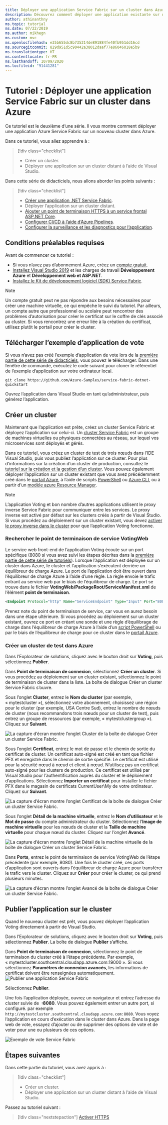```yaml
---
title: Déployer une application Service Fabric sur un cluster dans Azure
description: Découvrez comment déployer une application existante sur un cluster Azure Service Fabric récemment créé à partir de Visual Studio.
author: athinanthny
ms.topic: tutorial
ms.date: 07/22/2019
ms.author: mikhegn
ms.custom: mvc
ms.openlocfilehash: e35b655dc8b735214de891884fe40fb951dd16cd
ms.sourcegitcommit: 829d951d5c90442a38012daaf77e86046018e5b9
ms.translationtype: HT
ms.contentlocale: fr-FR
ms.lasthandoff: 10/09/2020
ms.locfileid: "91441281"
---
```

# <a name="tutorial-deploy-a-service-fabric-application-to-a-cluster-in-azure"></a>Tutoriel : Déployer une application Service Fabric sur un cluster dans Azure

Ce tutoriel est le deuxième d’une série. Il vous montre comment déployer une application Azure Service Fabric sur un nouveau cluster dans Azure.

Dans ce tutoriel, vous allez apprendre à :
> [!div class="checklist"]
> * Créer un cluster.
> * Déployer une application sur un cluster distant à l’aide de Visual Studio.

Dans cette série de didacticiels, nous allons aborder les points suivants :
> [!div class="checklist"]
> * [Créer une application .NET Service Fabric](service-fabric-tutorial-create-dotnet-app.md).
> * Déployer l’application sur un cluster distant.
> * [Ajouter un point de terminaison HTTPS à un service frontal ASP.NET Core](service-fabric-tutorial-dotnet-app-enable-https-endpoint.md).
> * [Configurer CI/CD à l’aide d’Azure Pipelines](service-fabric-tutorial-deploy-app-with-cicd-vsts.md).
> * [Configurer la surveillance et les diagnostics pour l’application](service-fabric-tutorial-monitoring-aspnet.md).

## <a name="prerequisites"></a>Conditions préalables requises

Avant de commencer ce tutoriel :

* Si vous n’avez pas d’abonnement Azure, créez un [compte gratuit](https://azure.microsoft.com/free/?WT.mc_id=A261C142F).
* [Installez Visual Studio 2019](https://www.visualstudio.com/) et les charges de travail **Développement Azure** et **Développement web et ASP.NET**.
* [Installez le Kit de développement logiciel (SDK) Service Fabric](service-fabric-get-started.md).

> [!NOTE]
> Un compte gratuit peut ne pas répondre aux besoins nécessaires pour créer une machine virtuelle, ce qui empêche le suivi du tutoriel. Par ailleurs, un compte autre que professionnel ou scolaire peut rencontrer des problèmes d’autorisation pour créer le certificat sur le coffre de clés associé au cluster. Si vous rencontrez une erreur liée à la création du certificat, utilisez plutôt le portail pour créer le cluster. 

## <a name="download-the-voting-sample-application"></a>Télécharger l’exemple d’application de vote

Si vous n’avez pas créé l’exemple d’application de vote lors de la [première partie de cette série de didacticiels](service-fabric-tutorial-create-dotnet-app.md), vous pouvez le télécharger. Dans une fenêtre de commande, exécutez le code suivant pour cloner le référentiel de l’exemple d’application sur votre ordinateur local.

```git
git clone https://github.com/Azure-Samples/service-fabric-dotnet-quickstart 
```

Ouvrez l’application dans Visual Studio en tant qu’administrateur, puis générez l’application.

## <a name="create-a-cluster"></a>Créer un cluster

Maintenant que l’application est prête, créez un cluster Service Fabric et déployez l’application sur celui-ci. Un [cluster Service Fabric](./service-fabric-deploy-anywhere.md) est un groupe de machines virtuelles ou physiques connectées au réseau, sur lequel vos microservices sont déployés et gérés.

Dans ce tutoriel, vous créez un cluster de test de trois nœuds dans l’IDE Visual Studio, puis vous publiez l’application sur ce cluster. Pour plus d’informations sur la création d’un cluster de production, consultez le [tutoriel sur la création et la gestion d’un cluster](service-fabric-tutorial-create-vnet-and-windows-cluster.md). Vous pouvez également déployer l’application sur un cluster existant que vous avez précédemment créé dans le [portail Azure](https://portal.azure.com), à l’aide de scripts [PowerShell](./scripts/service-fabric-powershell-create-secure-cluster-cert.md) ou [Azure CLI](./scripts/cli-create-cluster.md), ou à partir d’un [modèle azure Resource Manager](service-fabric-tutorial-create-vnet-and-windows-cluster.md).

> [!NOTE]
> L’application Voting et bon nombre d’autres applications utilisent le proxy inverse Service Fabric pour communiquer entre les services. Le proxy inverse est activé par défaut sur les clusters créés à partir de Visual Studio. Si vous procédez au déploiement sur un cluster existant, vous devez [activer le proxy inverse dans le cluster](service-fabric-reverseproxy-setup.md) pour que l’application Voting fonctionne.


### <a name="find-the-votingweb-service-endpoint"></a>Rechercher le point de terminaison de service VotingWeb

Le service web front-end de l’application Voting écoute sur un port spécifique (8080 si vous avez suivi les étapes décrites dans la [première partie de cette série de tutoriels](service-fabric-tutorial-create-dotnet-app.md)). Lorsque l’application est déployée sur un cluster dans Azure, le cluster et l’application s’exécutent derrière un équilibreur de charge Azure. Le port de l’application doit être ouvert dans l’équilibreur de charge Azure à l’aide d’une règle. La règle envoie le trafic entrant au service web par le biais de l’équilibreur de charge. Le port se trouve dans le fichier **VotingWeb/PackageRoot/ServiceManifest.xml** de l’élément **point de terminaison**. 

```xml
<Endpoint Protocol="http" Name="ServiceEndpoint" Type="Input" Port="8080" />
```

Prenez note du point de terminaison de service, car vous en aurez besoin dans une étape ultérieure.  Si vous procédez au déploiement sur un cluster existant, ouvrez ce port en créant une sonde et une règle d’équilibrage de charge dans l’équilibreur de charge Azure à l’aide d’un [script PowerShell](./scripts/service-fabric-powershell-open-port-in-load-balancer.md) ou par le biais de l’équilibreur de charge pour ce cluster dans le [portail Azure](https://portal.azure.com).

### <a name="create-a-test-cluster-in-azure"></a>Créer un cluster de test dans Azure
Dans l’Explorateur de solutions, cliquez avec le bouton droit sur **Voting**, puis sélectionnez **Publier**.

Dans **Point de terminaison de connexion**, sélectionnez **Créer un cluster**.  Si vous procédez au déploiement sur un cluster existant, sélectionnez le point de terminaison de cluster dans la liste.  La boîte de dialogue Créer un cluster Service Fabric s’ouvre.

Sous l’onglet **Cluster**, entrez le **Nom du cluster** (par exemple, « mytestcluster »), sélectionnez votre abonnement, choisissez une région pour le cluster (par exemple, USA Centre Sud), entrez le nombre de nœuds de cluster (nous recommandons trois nœuds pour un cluster de test), puis entrez un groupe de ressources (par exemple, « mytestclustergroup »). Cliquez sur **Suivant**.

![La capture d’écran montre l’onglet Cluster de la boîte de dialogue Créer un cluster Service Fabric.](./media/service-fabric-tutorial-deploy-app-to-party-cluster/create-cluster.png)

Sous l’onglet **Certificat**, entrez le mot de passe et le chemin de sortie du certificat de cluster. Un certificat auto-signé est créé en tant que fichier PFX et enregistré dans le chemin de sortie spécifié.  Le certificat est utilisé pour la sécurité nœud à nœud et client à nœud.  N’utilisez pas un certificat auto-signé pour les clusters de production.  Ce certificat est utilisé par Visual Studio pour l’authentification auprès du cluster et le déploiement d’applications. Sélectionnez **Importer un certificat** pour installer le fichier PFX dans le magasin de certificats CurrentUser\My de votre ordinateur.  Cliquez sur **Suivant**.

![La capture d’écran montre l’onglet Certificat de la boîte de dialogue Créer un cluster Service Fabric.](./media/service-fabric-tutorial-deploy-app-to-party-cluster/certificate.png)

Sous l’onglet **Détail de la machine virtuelle**, entrez le **Nom d’utilisateur** et le **Mot de passe** du compte administrateur du cluster.  Sélectionnez l’**Image de machine virtuelle** pour les nœuds de cluster et la **Taille de machine virtuelle** pour chaque nœud du cluster.  Cliquez sur l’onglet **Avancé**.

![La capture d’écran montre l’onglet Détail de la machine virtuelle de la boîte de dialogue Créer un cluster Service Fabric.](./media/service-fabric-tutorial-deploy-app-to-party-cluster/vm-detail.png)

Dans **Ports**, entrez le point de terminaison de service VotingWeb de l’étape précédente (par exemple, 8080).  Une fois le cluster créé, ces ports d’application sont ouverts dans l’équilibreur de charge Azure pour transférer le trafic vers le cluster.  Cliquez sur **Créer** pour créer le cluster, ce qui prend plusieurs minutes.

![La capture d’écran montre l’onglet Avancé de la boîte de dialogue Créer un cluster Service Fabric.](./media/service-fabric-tutorial-deploy-app-to-party-cluster/advanced.png)

## <a name="publish-the-application-to-the-cluster"></a>Publier l’application sur le cluster

Quand le nouveau cluster est prêt, vous pouvez déployer l’application Voting directement à partir de Visual Studio.

Dans l’Explorateur de solutions, cliquez avec le bouton droit sur **Voting**, puis sélectionnez **Publier**. La boîte de dialogue **Publier** s’affiche.

Dans **Point de terminaison de connexion**, sélectionnez le point de terminaison du cluster créé à l’étape précédente.  Par exemple, « mytestcluster.southcentral.cloudapp.azure.com:19000 ». Si vous sélectionnez **Paramètres de connexion avancés**, les informations de certificat doivent être renseignées automatiquement.  
![Publier une application Service Fabric](./media/service-fabric-tutorial-deploy-app-to-party-cluster/publish-app.png)

Sélectionnez **Publier**.

Une fois l’application déployée, ouvrez un navigateur et entrez l’adresse du cluster suivie de  **:8080**. Vous pouvez également entrer un autre port, si configuré. par exemple `http://mytestcluster.southcentral.cloudapp.azure.com:8080`. Vous voyez l’application en cours d’exécution dans le cluster dans Azure. Dans la page web de vote, essayez d’ajouter ou de supprimer des options de vote et de voter pour une ou plusieurs de ces options.

![Exemple de vote Service Fabric](./media/service-fabric-tutorial-deploy-app-to-party-cluster/application-screenshot-new-azure.png)


## <a name="next-steps"></a>Étapes suivantes
Dans cette partie du tutoriel, vous avez appris à :

> [!div class="checklist"]
> * Créer un cluster.
> * Déployer une application sur un cluster distant à l’aide de Visual Studio.

Passez au tutoriel suivant :
> [!div class="nextstepaction"]
> [Activer HTTPS](service-fabric-tutorial-dotnet-app-enable-https-endpoint.md)
